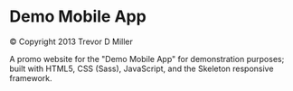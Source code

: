 Demo Mobile App
=============================

&copy; Copyright 2013 Trevor D Miller

A promo website for the "Demo Mobile App" for demonstration purposes; built with HTML5, CSS (Sass), JavaScript, and the Skeleton responsive framework.